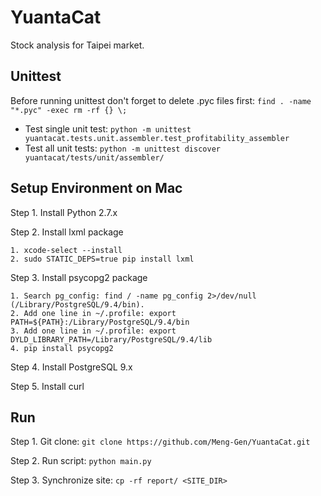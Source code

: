 # YuantaCat
Stock analysis for Taipei market.

Unittest
--------
Before running unittest don't forget to delete .pyc files first: ```find . -name "*.pyc" -exec rm -rf {} \;```
* Test single unit test: ```python -m unittest yuantacat.tests.unit.assembler.test_profitability_assembler```
* Test all unit tests: ```python -m unittest discover yuantacat/tests/unit/assembler/```

Setup Environment on Mac
------------------------
Step 1. Install Python 2.7.x

Step 2. Install lxml package
```
1. xcode-select --install
2. sudo STATIC_DEPS=true pip install lxml
```

Step 3. Install psycopg2 package
```
1. Search pg_config: find / -name pg_config 2>/dev/null (/Library/PostgreSQL/9.4/bin).  
2. Add one line in ~/.profile: export PATH=${PATH}:/Library/PostgreSQL/9.4/bin
3. Add one line in ~/.profile: export DYLD_LIBRARY_PATH=/Library/PostgreSQL/9.4/lib
4. pip install psycopg2
```

Step 4. Install PostgreSQL 9.x

Step 5. Install curl 

Run
---
Step 1. Git clone: ```git clone https://github.com/Meng-Gen/YuantaCat.git```

Step 2. Run script: ```python main.py```

Step 3. Synchronize site: ```cp -rf report/ <SITE_DIR>```

